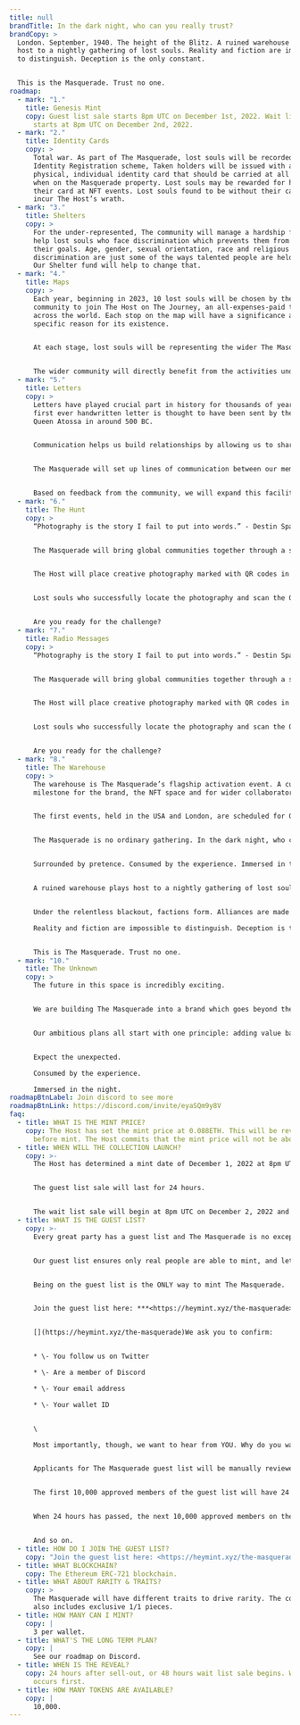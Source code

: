 ```yaml
---
title: null
brandTitle: In the dark night, who can you really trust?
brandCopy: >
  London. September, 1940. The height of the Blitz. A ruined warehouse plays
  host to a nightly gathering of lost souls. Reality and fiction are impossible
  to distinguish. Deception is the only constant.


  This is the Masquerade. Trust no one.
roadmap:
  - mark: "1."
    title: Genesis Mint
    copy: Guest list sale starts 8pm UTC on December 1st, 2022. Wait list sale
      starts at 8pm UTC on December 2nd, 2022.
  - mark: "2."
    title: Identity Cards
    copy: >
      Total war. As part of The Masquerade, lost souls will be recorded under an
      Identity Registration scheme, Taken holders will be issued with a
      physical, individual identity card that should be carried at all times
      when on the Masquerade property. Lost souls may be rewarded for holding
      their card at NFT events. Lost souls found to be without their cards will
      incur The Host’s wrath.
  - mark: "3."
    title: Shelters
    copy: >
      For the under-represented, The community will manage a hardship fund to
      help lost souls who face discrimination which prevents them from achieving
      their goals. Age, gender, sexual orientation, race and religious
      discrimination are just some of the ways talented people are held back.
      Our Shelter fund will help to change that.
  - mark: "4."
    title: Maps
    copy: >
      Each year, beginning in 2023, 10 lost souls will be chosen by the
      community to join The Host on The Journey, an all-expenses-paid trip
      across the world. Each stop on the map will have a significance and a
      specific reason for its existence.


      At each stage, lost souls will be representing the wider The Masquerade community - giving back to the under-represented, making new friends and discovering new opportunities.


      The wider community will directly benefit from the activities undertaken by The Host and the 10 chosen lost souls. Lost souls who have previously experienced The Journey will be ineligible to take part again, but will be additionally rewarded with unique collectables based on the experiences undertaken.
  - mark: "5."
    title: Letters
    copy: >
      Letters have played crucial part in history for thousands of years. The
      first ever handwritten letter is thought to have been sent by the Persian
      Queen Atossa in around 500 BC.


      Communication helps us build relationships by allowing us to share our experiences, and needs, and helps us connect to others. It's the essence of life, allowing us to express feelings, pass on information and share thoughts. We all need to communicate.


      The Masquerade will set up lines of communication between our members. To begin, lost souls will be able to opt-in to receiving letters from one other member of their choosing. The Masquerade will act as the conduit, ensuring privacy and confidentially is maintained at all times.


      Based on feedback from the community, we will expand this facility as required.
  - mark: "6."
    title: The Hunt
    copy: >
      “Photography is the story I fail to put into words.” - Destin Sparks


      The Masquerade will bring global communities together through a shared appreciation of creativity, storytelling and altruism.


      The Host will place creative photography marked with QR codes in 50 cities worldwide. In order to locate the photography, lost souls will need to participate in The Hunt, a cryptic game which will result in the location of the photography being revealed.


      Lost souls who successfully locate the photography and scan the QR code will be rewarded handsomely based on the photograph they discover and the city location where it is found.


      Are you ready for the challenge?
  - mark: "7."
    title: Radio Messages
    copy: >
      “Photography is the story I fail to put into words.” - Destin Sparks


      The Masquerade will bring global communities together through a shared appreciation of creativity, storytelling and altruism.


      The Host will place creative photography marked with QR codes in 50 cities worldwide. In order to locate the photography, lost souls will need to participate in The Hunt, a cryptic game which will result in the location of the photography being revealed.


      Lost souls who successfully locate the photography and scan the QR code will be rewarded handsomely based on the photograph they discover and the city location where it is found.


      Are you ready for the challenge?
  - mark: "8."
    title: The Warehouse
    copy: >
      The warehouse is The Masquerade’s flagship activation event. A cultural
      milestone for the brand, the NFT space and for wider collaborators.


      The first events, held in the USA and London, are scheduled for Q3 2023 (USA) and Q4 2023 (London).


      The Masquerade is no ordinary gathering. In the dark night, who can you really trust?


      Surrounded by pretence. Consumed by the experience. Immersed in the night.


      A ruined warehouse plays host to a nightly gathering of lost souls. Concealed by masks, but bared to the night. The Masquerade doesn't change us. It simply exposes who we really are.


      Under the relentless blackout, factions form. Alliances are made - and broken. Not everyone is who they seem. Enemies lurk within. Exploiting the night for their own ends.

      Reality and fiction are impossible to distinguish. Deception is the only constant.


      This is The Masquerade. Trust no one.
  - mark: "10."
    title: The Unknown
    copy: >
      The future in this space is incredibly exciting.


      We are building The Masquerade into a brand which goes beyond the reliance on secondary sales, generating revenue from multiple streams including media, advertising sales and events.


      Our ambitious plans all start with one principle: adding value back to those who place their trust in us enough to buy and hold The Masquerade NFTs. We will underpromise and overdeliver.


      Expect the unexpected.

      Consumed by the experience.

      Immersed in the night.
roadmapBtnLabel: Join discord to see more
roadmapBtnLink: https://discord.com/invite/eyaSQm9y8V
faq:
  - title: WHAT IS THE MINT PRICE?
    copy: The Host has set the mint price at 0.088ETH. This will be reviewed 3 days
      before mint. The Host commits that the mint price will not be above $100.
  - title: WHEN WILL THE COLLECTION LAUNCH?
    copy: >-
      The Host has determined a mint date of December 1, 2022 at 8pm UTC.


      The guest list sale will last for 24 hours.


      The wait list sale will begin at 8pm UTC on December 2, 2022 and will last until the supply is sold out.
  - title: WHAT IS THE GUEST LIST?
    copy: >-
      Every great party has a guest list and The Masquerade is no exception.


      Our guest list ensures only real people are able to mint, and lets us learn more about those who want to join our community of lost souls.


      Being on the guest list is the ONLY way to mint The Masquerade.


      Join the guest list here: ***<https://heymint.xyz/the-masquerade>***


      [](https://heymint.xyz/the-masquerade)We ask you to confirm:


      * \- You follow us on Twitter

      * \- Are a member of Discord

      * \- Your email address

      * \- Your wallet ID


      \

      Most importantly, though, we want to hear from YOU. Why do you want to be on the guest list? What brought you to The Masquerade?


      Applicants for The Masquerade guest list will be manually reviewed for approval or rejection. Bots entries will be rejected and will not be eligible to mint.


      The first 10,000 approved members of the guest list will have 24 hours to mint their tokens from 8pm UTC on 1st December, 2022.


      When 24 hours has passed, the next 10,000 approved members on the wait list will have 24 hours to mint their tokens.


      And so on.
  - title: HOW DO I JOIN THE GUEST LIST?
    copy: "Join the guest list here: <https://heymint.xyz/the-masquerade>"
  - title: WHAT BLOCKCHAIN?
    copy: The Ethereum ERC-721 blockchain.
  - title: WHAT ABOUT RARITY & TRAITS?
    copy: >
      The Masquerade will have different traits to drive rarity. The collection
      also includes exclusive 1/1 pieces.
  - title: HOW MANY CAN I MINT?
    copy: |
      3 per wallet.
  - title: WHAT'S THE LONG TERM PLAN?
    copy: |
      See our roadmap on Discord.
  - title: WHEN IS THE REVEAL?
    copy: 24 hours after sell-out, or 48 hours wait list sale begins. Whichever
      occurs first.
  - title: HOW MANY TOKENS ARE AVAILABLE?
    copy: |
      10,000.
---
```

